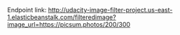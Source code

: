 Endpoint link: http://udacity-image-filter-project.us-east-1.elasticbeanstalk.com/filteredimage?image_url=https://picsum.photos/200/300
